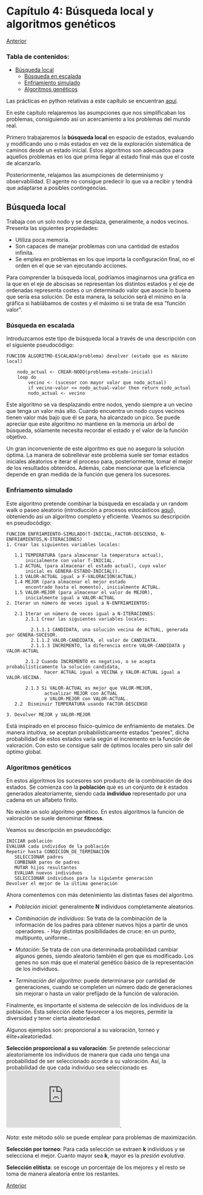# Capítulo 4: Búsqueda local y algoritmos genéticos

[Anterior](https://github.com/EduPH/Apuntes-IA/blob/master/docs/Capitulo%203.md)


### Tabla de contenidos: 

+ [Búsqueda local](#búsqueda-local)
  - [Búsqueda en escalada](#búsqueda-en-escalada)
  - [Enfriamiento simulado](#enfriamiento-simulado)
  - [Algoritmos genéticos](#algoritmos-genéticos)


Las prácticas en python relativas a este capítulo se encuentran [aquí](https://github.com/EduPH/IA-Practicas/blob/master/practica-03.py).


En este capítulo relajaremos las asumpciones que nos simplificaban los problemas, 
consiguiendo así un acercamiento a los problemas del mundo real. 

Primero trabajaremos la **búsqueda local** en espacio de estados, evaluando y 
modificando uno o más estados en vez de la exploración sistemática de caminos
desde un estado inicial. Estos algoritmos son adecuados para aquellos problemas 
en los que prima llegar al estado final más que el coste de alcanzarlo.

Posteriormente, relajamos las asumpciones de determinismo y observabilidad.
El agente no consigue predecir lo que va a recibir y tendrá que adaptarse a posibles contingencias. 

## Búsqueda local

Trabaja con un solo nodo y se desplaza, generalmente, a nodos vecinos. Presenta las siguientes propiedades:

+ Utiliza poca memoria. 
+ Son capaces de manejar problemas con una cantidad de estados infinita. 
+ Se emplea en problemas en los que importa la configuración final, no el orden en el que se van ejecutando acciones. 

Para comprender la búsqueda local, podríamos imaginarnos una gráfica en la que en el eje de abscisas se representan
los distintos estados y el eje de ordenadas representa costes o un determinado valor que asocie lo buena que sería esa solución.
De esta manera, la solución será el mínimo en la gráfica si hablábamos de costes y el máximo si se trata de esa "función valor".

### Búsqueda en escalada

Introduzcamos este tipo de búsqueda local a través de una descripción con el siguiente pseudocódigo:

```
FUNCION ALGORITMO-ESCALADA(problema) devolver (estado que es máximo local)

	nodo_actual <- CREAR-NODO(problema-estado-inicial)
    loop do
		vecino <- (sucesor con mayor valor que nodo_actual)
		if vecino-valor <= nodo_actual-valor then return nodo_actual
		nodo_actual <- vecino
```

Este algoritmo se va desplazando entre nodos, yendo siempre a un vecino que tenga un valor más alto.
Cuando encuentra un nodo cuyos vecinos tienen valor más bajo que él se
para, ha alcanzado un pico. Se puede apreciar que este algoritmo no
mantiene en la memoria un árbol de búsqueda, sólamente necesita
recordar el estado y el valor de la función objetivo. 

Un gran inconveniente de este algoritmo es que no aseguro la solución
óptima. La manera de sobrellevar este problema suele ser tomar estados
iniciales aleatorios e iterar el proceso para, posteriormente, tomar
el mejor de los resultados obtenidos. Además, cabe mencionar que la
eficiencia depende en gran medida de la función que genera los
sucesores. 

### Enfriamento simulado

Este algoritmo pretende combinar la búsqueda en escalada y un random
walk o paseo aleatorio (introducción a procesos estocásticos
[aquí](https://matesland.wordpress.com/2017/07/06/introduccion-procesos-estocasticos/)),
obteniendo así un algoritmo completo y eficiente. Veamos su
descripción en pseudocódigo:

```
FUNCION ENFRIAMIENTO-SIMULADO(T-INICIAL,FACTOR-DESCENSO, N-ENFRIAMIENTOS,N-ITERACIONES)
1. Crear las siguientes variables locales:

   1.1 TEMPERATURA (para almacenar la temperatura actual),
       inicialmente con valor T-INICIAL.
   1.2 ACTUAL (para almacenar el estado actual), cuyo valor
       inicial es GENERA-ESTADO-INICIAL().
   1.3 VALOR-ACTUAL igual a F-VALORACIÓN(ACTUAL)
   1.4 MEJOR (para almacenar el mejor estado
       encontrado hasta el momento), inicialmente ACTUAL.
   1.5 VALOR-MEJOR (para almacenar el valor de MEJOR),
       inicialmente igual a VALOR-ACTUAL
2. Iterar un número de veces igual a N-ENFRIAMIENTOS:

   2.1 Iterar un número de veces igual a N-ITERACIONES:
	   2.1.1 Crear las siguientes variables locales:
	   
		 2.1.1.1 CANDIDATA, una solución vecina de ACTUAL, generada por GENERA-SUCESOR.
		 2.1.1.2 VALOR-CANDIDATA, el valor de CANDIDATA.
		 2.1.1.3 INCREMENTO, la diferencia entre VALOR-CANDIDATA y VALOR-ACTUAL
       
	   2.1.2 Cuando INCREMENTO es negativo, o se acepta probabilísticamente la solución candidata,
              hacer ACTUAL igual a VECINA y VALOR-ACTUAL igual a VALOR-VECINA.
       
	   2.1.3 Si VALOR-ACTUAL es mejor que VALOR-MEJOR,
              actualizar MEJOR con ACTUAL
              y VALOR-MEJOR con VALOR-ACTUAL.
   2.2  Disminuir TEMPERATURA usando FACTOR-DESCENSO

3. Devolver MEJOR y VALOR-MEJOR
```

Está inspirado en el proceso físico-químico de enfriamiento de
metales. De manera intuitiva, se aceptan probabilísticamente estados
"peores", dicha probabilidad de estos estados varía según el
incremento en la función de valoración. Con esto se consigue salir de
óptimos locales pero sin salir del óptimo global. 

### Algoritmos genéticos

En estos algoritmos los sucesores son producto de la combinación de
dos estados. Se comienza con la **población** que es un conjunto de
*k* estados generados aleatoriamente, siendo cada **individuo**
representado por una cadena en un alfabeto finito. 

No existe un solo algoritmo genético. En estos algoritmos la función
de valoración se suele denominar **fitness**. 

Veamos su descripción en pseudocódigo:
```
INICIAR población
EVALUAR cada individuo de la población
Repetir hasta CONDICIÓN_DE_TERMINACIÓN
   SELECCIONAR padres
   COMBINAR pares de padres
   MUTAR hijos resultantes
   EVALUAR nuevos individuos
   SELECCIONAR individuos para la siguiente generación
Devolver el mejor de la última generación
```
Ahora comentemos con más detenimiento las distintas fases del
algoritmo. 

+ *Población inicial*: generalmente **N** individuos completamente
  aleatorios. 

+ *Combinación de individuos*: Se trata de la combinación de la
  información de los padres para obtener nuevos hijos a partir de unos
  operadores. 
	  - Hay distintas posibilidades de cruce: en un punto, multipunto,
		  uniforme...

+ *Mutación*: Se trata de con una determinada probabilidad cambiar
  algunos genes, siendo aleatorio también el gen que es
  modificado. Los genes no son más que el material genético básico de
  la representación de los individuos. 

+  *Terminación del algoritmo*: puede determinarse por cantidad de
   generaciones, cuando se completen un número dado de generaciones
   sin mejorar o hasta un valor prefijado de la función de
   valoración. 
  
 Finalmente, es importante el sistema de selección de los individuos
de la población. Ésta selección debe favorecer a los mejores, permitir
la diversidad y tener cierta aleatoriedad. 

Algunos ejemplos son: proporcional a su valoración, torneo y
élite+aleatoriedad. 

**Selección proporcional a su valoración**: Se pretende seleccionar
aleatoriamente los individuos de manera que cada uno tenga una
probabilidad de ser seleccionado acorde a su valoración. Así, la
probabilidad de que cada individuo sea seleccionado es 
![formula](http://latex.codecogs.com/gif.latex?%5Clarge%20P%28i%29%3D%20%5Cfrac%7BF%28i%29%7D%7B%5Csum_%7Bj%3D1%7D%5En%20F%28j%29%7D).


*Nota*: este método sólo se puede emplear para problemas de
maximización. 

**Selección por torneo**: Para cada selección se extraen **k**
individuos y se selecciona el mejor. Cuanto mayor sea **k**, mayor es
la *presión evolutiva*. 

**Selección elitista**: se escoge un porcentaje de los mejores y el
resto se toma de manera aleatoria entre los restantes. 


[Anterior](https://github.com/EduPH/Apuntes-IA/blob/master/docs/Capitulo%203.md)




